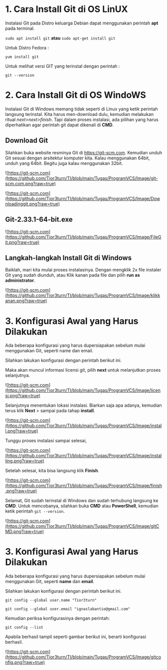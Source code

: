 # 1. Cara Install Git di OS LinUX
Instalasi Git pada Distro keluarga Debian dapat menggunakan perintah **apt** pada terminal.

```sudo apt install git```  **atau** ```sudo apt-get install git```


Untuk Distro Fedora :

```yum install git```

Untuk melihat versi GIT yang terinstal dengan perintah :

```git --version```

# 2. Cara Install Git di OS WindoWS
Instalasi Git di Windows memang tidak seperti di Linux yang ketik perintah langsung terinstal. Kita harus men-download dulu, kemudian melakukan ritual *next>next>finish*.
Tapi dalam proses instalasi, ada pilihan yang harus diperhatikan agar perintah git dapat dikenali di **CMD**.

## Download Git
Silahkan buka website resminya Git di <https://git-scm.com>. Kemudian unduh Git sesuai dengan arsitektur komputer kita. Kalau menggunakan 64bit, unduh yang 64bit. Begitu juga kalau menggunakan 32bit.

![https://git-scm.com](https://github.com/Tior3turn/TI/blob/main/Tugas/ProgramVCS/Image/git-scm.com.png?raw=true)

![https://git-scm.com](https://github.com/Tior3turn/TI/blob/main/Tugas/ProgramVCS/Image/Downloadinggit.png?raw=true)

## Git-2.33.1-64-bit.exe
![https://git-scm.com](https://github.com/Tior3turn/TI/blob/main/Tugas/ProgramVCS/Image/FileGit.png?raw=true)

## Langkah-langkah Install Git di Windows

Baiklah, mari kita mulai proses instalasinya. Dengan mengklik 2x file instaler Git yang sudah diunduh, atau Klik kanan pada file dan pilih **run as administrator**.

![https://git-scm.com](https://github.com/Tior3turn/TI/blob/main/Tugas/ProgramVCS/Image/klikkanan.png?raw=true)

# 3. Konfigurasi Awal yang Harus Dilakukan
Ada beberapa konfigurasi yang harus dupersiapakan sebelum mulai menggunakan Git, seperti name dan email.

Silahkan lakukan konfigurasi dengan perintah berikut ini.

Maka akan muncul informasi licensi git, pilih **next** untuk melanjutkan proses selanjutnya.

![https://git-scm.com](https://github.com/Tior3turn/TI/blob/main/Tugas/ProgramVCS/Image/licensi.png?raw=true)

Selanjutnya menentukan lokasi instalasi. Biarkan saja apa adanya, kemudian terus klik **Next** > sampai pada tahap **install**.

![https://git-scm.com](https://github.com/Tior3turn/TI/blob/main/Tugas/ProgramVCS/Image/install.png?raw=true)

Tunggu proses instalasi sampai selesai,

![https://git-scm.com](https://github.com/Tior3turn/TI/blob/main/Tugas/ProgramVCS/Image/installing.png?raw=true)

Setelah selesai, kita bisa langsung klik **Finish**.

![https://git-scm.com](https://github.com/Tior3turn/TI/blob/main/Tugas/ProgramVCS/Image/finish.png?raw=true)

Selamat, Git sudah terinstal di Windows dan sudah terhubung langsung ke **CMD**. Untuk mencobanya, silahkan buka **CMD** atau **PowerShell**,
kemudian ketik perintah ```git --version```.

![https://git-scm.com](https://github.com/Tior3turn/TI/blob/main/Tugas/ProgramVCS/Image/gitCMD.png?raw=true)

# 3. Konfigurasi Awal yang Harus Dilakukan

Ada beberapa konfigurasi yang harus dupersiapakan sebelum mulai menggunakan Git, seperti **name** dan **email**.

Silahkan lakukan konfigurasi dengan perintah berikut ini.

```git config --global user.name "Tior3turn"```

```git config --global user.email "ignaslabantio@gmail.com"```

Kemudian periksa konfigurasinya dengan perintah:

```git config --list```

Apabila berhasil tampil seperti gambar berikut ini, berarti konfigurasi berhasil.

![https://git-scm.com](https://github.com/Tior3turn/TI/blob/main/Tugas/ProgramVCS/Image/gitconfig.png?raw=true)
